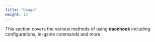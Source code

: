 ```yaml
---
title: "Usage"
weight: 12
---
```


This section covers the various methods of using **daochook** including configurations, in-game commands and more.
